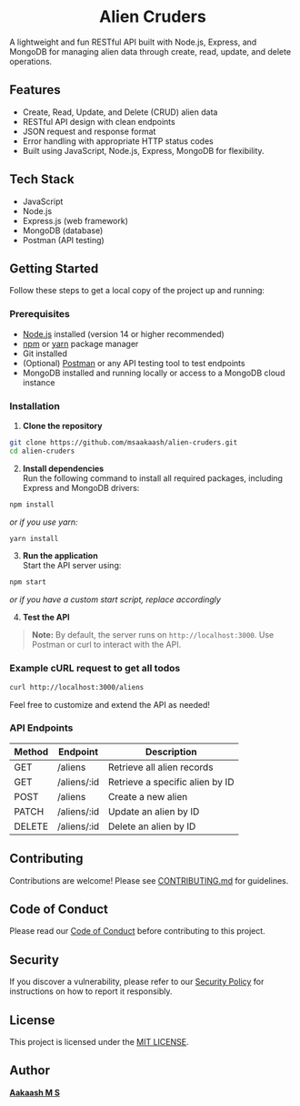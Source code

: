 <h1 align="center">Alien Cruders</h1>

A lightweight and fun RESTful API built with Node.js, Express, and MongoDB for managing alien data through create, read, update, and delete operations.

## Features
- Create, Read, Update, and Delete (CRUD) alien data
- RESTful API design with clean endpoints
- JSON request and response format
- Error handling with appropriate HTTP status codes
- Built using JavaScript, Node.js, Express, MongoDB for flexibility.

## Tech Stack
- JavaScript  
- Node.js  
- Express.js (web framework)  
- MongoDB (database)  
- Postman (API testing)

## Getting Started
Follow these steps to get a local copy of the project up and running:


### Prerequisites

- [Node.js](https://nodejs.org/en/download/) installed (version 14 or higher recommended)
- [npm](https://www.npmjs.com/get-npm) or [yarn](https://yarnpkg.com/getting-started/install) package manager
- Git installed
- (Optional) [Postman](https://www.postman.com/) or any API testing tool to test endpoints
- MongoDB installed and running locally or access to a MongoDB cloud instance

### Installation

1. **Clone the repository**  
```bash
git clone https://github.com/msaakaash/alien-cruders.git
cd alien-cruders
```
2. **Install dependencies**  
Run the following command to install all required packages, including Express and MongoDB drivers:  
```bash
npm install
```  
_or if you use yarn:_  
```bash
yarn install
```
3. **Run the application**  
Start the API server using:  
```bash
npm start
```  
_or if you have a custom start script, replace accordingly_

4. **Test the API**
> **Note:** By default, the server runs on `http://localhost:3000`. Use Postman or curl to interact with the API.

### Example cURL request to get all todos
```bash
curl http://localhost:3000/aliens
```

Feel free to customize and extend the API as needed!

### API Endpoints


| Method | Endpoint     | Description                  |
|--------|--------------|------------------------------|
| GET    | /aliens      | Retrieve all alien records   |
| GET    | /aliens/:id  | Retrieve a specific alien by ID |
| POST   | /aliens      | Create a new alien           |
| PATCH  | /aliens/:id  | Update an alien by ID        |
| DELETE | /aliens/:id  | Delete an alien by ID        |


## Contributing
Contributions are welcome! Please see [CONTRIBUTING.md](docs/CONTRIBUTING.md) for guidelines.

## Code of Conduct
Please read our [Code of Conduct](docs/CODE_OF_CONDUCT.md) before contributing to this project.

## Security
If you discover a vulnerability, please refer to our [Security Policy](docs/SECURITY.md) for instructions on how to report it responsibly.

## License  
This project is licensed under the [MIT LICENSE](LICENSE).


## Author

[**Aakaash M S**](https://github.com/msaakaash)
